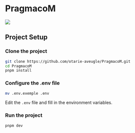 # PragmacoM

![](https://i.imgur.com/6vo2Dp0.png)

## Project Setup

### Clone the project

```sh
git clone https://github.com/otarie-aveugle/PragmacoM.git
cd PragmacoM
pnpm install
```

### Configure the .env file

```sh
mv .env.exemple .env
```

Edit the `.env` file and fill in the environment variables.

### Run the project

```sh
pnpm dev
```
